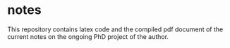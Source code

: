 # notes
This repository contains latex code and the compiled pdf document of the current notes on the ongoing PhD project of the author.